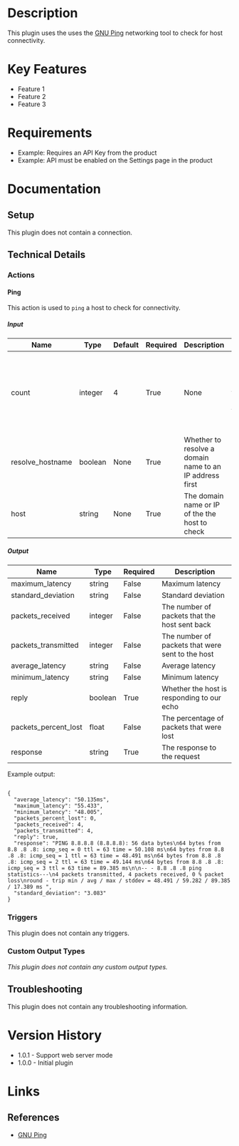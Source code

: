 # Description

This plugin uses the uses the [GNU Ping](https://www.gnu.org/software/inetutils/manual/html_node/ping-invocation.html#ping-invocation) networking tool to check for host connectivity.

# Key Features

* Feature 1
* Feature 2
* Feature 3

# Requirements

* Example: Requires an API Key from the product
* Example: API must be enabled on the Settings page in the product

# Documentation

## Setup

This plugin does not contain a connection.

## Technical Details

### Actions

#### Ping

This action is used to `ping` a host to check for connectivity.

##### Input

|Name|Type|Default|Required|Description|Enum|
|----|----|-------|--------|-----------|----|
|count|integer|4|True|None|The number of requests that will be sent, the default is 4|None|
|resolve_hostname|boolean|None|True|Whether to resolve a domain name to an IP address first|None|
|host|string|None|True|The domain name or IP of the the host to check|None|

##### Output

|Name|Type|Required|Description|
|----|----|--------|-----------|
|maximum_latency|string|False|Maximum latency|
|standard_deviation|string|False|Standard deviation|
|packets_received|integer|False|The number of packets that the host sent back|
|packets_transmitted|integer|False|The number of packets that were sent to the host|
|average_latency|string|False|Average latency|
|minimum_latency|string|False|Minimum latency|
|reply|boolean|True|Whether the host is responding to our echo|
|packets_percent_lost|float|False|The percentage of packets that were lost|
|response|string|True|The response to the request|

Example output:

```

{
  "average_latency": "50.135ms",
  "maximum_latency": "55.433",
  "minimum_latency": "48.005",
  "packets_percent_lost": 0,
  "packets_received": 4,
  "packets_transmitted": 4,
  "reply": true,
  "response": "PING 8.8.8.8 (8.8.8.8): 56 data bytes\n64 bytes from 8.8 .8 .8: icmp_seq = 0 ttl = 63 time = 50.108 ms\n64 bytes from 8.8 .8 .8: icmp_seq = 1 ttl = 63 time = 48.491 ms\n64 bytes from 8.8 .8 .8: icmp_seq = 2 ttl = 63 time = 49.144 ms\n64 bytes from 8.8 .8 .8: icmp_seq = 3 ttl = 63 time = 89.385 ms\n\n-- - 8.8 .8 .8 ping statistics---\n4 packets transmitted, 4 packets received, 0 % packet loss\nround - trip min / avg / max / stddev = 48.491 / 59.282 / 89.385 / 17.389 ms ",
  "standard_deviation": "3.083"
}

```

### Triggers

This plugin does not contain any triggers.

### Custom Output Types

_This plugin does not contain any custom output types._

## Troubleshooting

This plugin does not contain any troubleshooting information.

# Version History

* 1.0.1 - Support web server mode
* 1.0.0 - Initial plugin

# Links

## References

* [GNU Ping](https://www.gnu.org/software/inetutils/manual/html_node/ping-invocation.html#ping-invocation)

